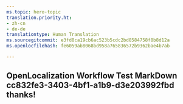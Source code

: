 ```yaml
---
ms.topic: hero-topic
translation.priority.ht:
- zh-cn
- de-de
translationtype: Human Translation
ms.sourcegitcommit: e3fd8ca19cb6ac523b5cdc2bd8584758f8b8d12a
ms.openlocfilehash: fe6059ab8068bd958a765836572b9362bae4b7ab

---
```

## OpenLocalization Workflow Test MarkDown cc832fe3-3403-4bf1-a1b9-d3e203992fbd thanks!



<!--HONumber=Aug16_HO3-->


